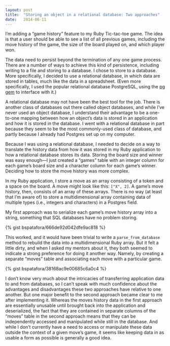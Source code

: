```yaml
---
layout: post
title:  "Storing an object in a relational database: Two approaches"
date:   2014-06-11
---
```


I’m adding a “game history” feature to my Ruby Tic-tac-toe game. The 
idea is that a user should be able to see a list of all previous games, 
including the move history of the game, the size of the board played 
on, and which player won.

The data need to persist beyond the termination of any one game process. 
There are a number of ways to achieve this kind of persistence, including 
writing to a file and storing to a database. I chose to store to a 
database. More specifically, I decided to use a relational database, in 
which data are stored in tables, much like the data in a spreadsheet. (Even 
more specifically, I used the popular relational database PostgreSQL, using 
the [pg gem][] to interface with it.)

A relational database may not have been the best tool for the job. There is 
another class of databases out there called object databases, and while I’ve 
never used an object database, I understand their advantage to be a 
one-to-one mapping between how an object’s data is stored in an application 
and how it is stored in the database. I went with a relational database in 
part because they seem to be the most commonly-used class of database, and 
partly because I already had Postgres set up on my computer.

Because I was using a relational database, I needed to decide on a way to 
translate the history data from how it was stored in my Ruby application to 
how a relational database stores its data. Storing the board size and winner 
was easy enough—I just created a “games” table with an integer column for 
each game’s board size and a character column for each game’s winner. 
Deciding how to store the move history was more complex.

In my Ruby application, I store a move as an array consisting of a token and 
a space on the board. A move might look like this: `["X", 2]`. A game’s move 
history, then, consists of an array of these arrays. There is no way (at least 
that I’m aware of) to store a multidimensional array containing data of 
multiple types (i.e., integers and characters) in a Postgres field.

My first approach was to serialize each game’s move history array into a 
string, something that SQL databases have no problem storing.

{% gist bspatafora/666de92d042dfe9ac818 %}

This worked, and it would have been trivial to write a `parse_from_database` 
method to rebuild the data into a multidimensional Ruby array. But it felt a 
little dirty, and when I asked my mentors about it, they both seemed to 
indicate a strong preference for doing it another way. Namely, by creating 
a separate “moves” table and associating each move with a particular game.

{% gist bspatafora/38168ac9e00685c6a0c4 %}

I don’t know very much about the intricacies of transferring application data 
to and from databases, so I can’t speak with much confidence about the advantages 
and disadvantages these two approaches have relative to one another. But one 
major benefit to the second approach became clear to me after implementing it. 
Whereas the moves history data in the first approach are essentially unusable 
until brought back into the application and deserialized, the fact that they are 
contained in separate columns of the “moves” table in the second approach means 
that they can be independently accessed and manipulated while still in the 
database. And while I don’t currently have a need to access or manipulate these 
data outside the context of a given move’s game, it seems like keeping data in 
as usable a form as possible is generally a good idea.

[pg gem]: http://deveiate.org/code/pg/
